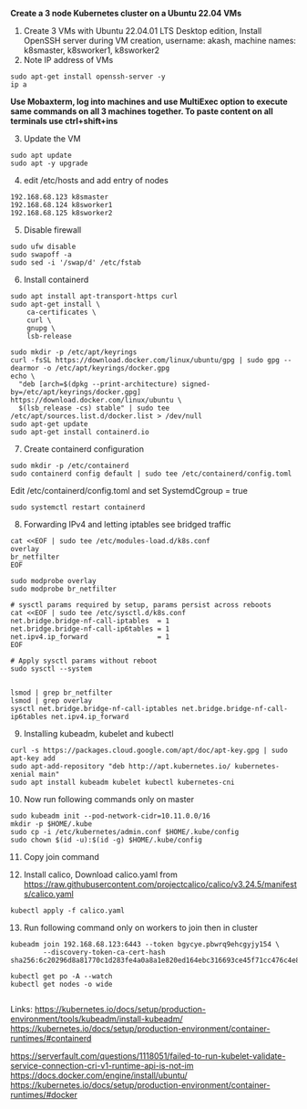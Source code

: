 **Create a 3 node Kubernetes cluster on a Ubuntu 22.04 VMs** 

1. Create 3 VMs with Ubuntu 22.04.01 LTS Desktop edition, Install OpenSSH server during VM creation, username: akash, machine names: k8smaster, k8sworker1, k8sworker2
2. Note IP address of VMs
```
sudo apt-get install openssh-server -y
ip a
```

**Use Mobaxterm, log into machines and use MultiExec option to execute same commands on all 3 machines together. To paste content on all terminals use ctrl+shift+ins**


3. Update the VM
```
sudo apt update
sudo apt -y upgrade
```
4. edit /etc/hosts and add entry of nodes
```
192.168.68.123 k8smaster
192.168.68.124 k8sworker1
192.168.68.125 k8sworker2
```

5. Disable firewall 
```
sudo ufw disable
sudo swapoff -a
sudo sed -i '/swap/d' /etc/fstab
```

6. Install containerd
```
sudo apt install apt-transport-https curl
sudo apt-get install \
    ca-certificates \
    curl \
    gnupg \
    lsb-release

sudo mkdir -p /etc/apt/keyrings
curl -fsSL https://download.docker.com/linux/ubuntu/gpg | sudo gpg --dearmor -o /etc/apt/keyrings/docker.gpg
echo \
  "deb [arch=$(dpkg --print-architecture) signed-by=/etc/apt/keyrings/docker.gpg] https://download.docker.com/linux/ubuntu \
  $(lsb_release -cs) stable" | sudo tee /etc/apt/sources.list.d/docker.list > /dev/null
sudo apt-get update
sudo apt-get install containerd.io  
```

7. Create containerd configuration
```
sudo mkdir -p /etc/containerd
sudo containerd config default | sudo tee /etc/containerd/config.toml
```
Edit /etc/containerd/config.toml and set SystemdCgroup = true
```
sudo systemctl restart containerd
```

8. Forwarding IPv4 and letting iptables see bridged traffic
```
cat <<EOF | sudo tee /etc/modules-load.d/k8s.conf
overlay
br_netfilter
EOF

sudo modprobe overlay
sudo modprobe br_netfilter

# sysctl params required by setup, params persist across reboots
cat <<EOF | sudo tee /etc/sysctl.d/k8s.conf
net.bridge.bridge-nf-call-iptables  = 1
net.bridge.bridge-nf-call-ip6tables = 1
net.ipv4.ip_forward                 = 1
EOF

# Apply sysctl params without reboot
sudo sysctl --system


lsmod | grep br_netfilter
lsmod | grep overlay
sysctl net.bridge.bridge-nf-call-iptables net.bridge.bridge-nf-call-ip6tables net.ipv4.ip_forward
```

9. Installing kubeadm, kubelet and kubectl
```
curl -s https://packages.cloud.google.com/apt/doc/apt-key.gpg | sudo apt-key add
sudo apt-add-repository "deb http://apt.kubernetes.io/ kubernetes-xenial main"
sudo apt install kubeadm kubelet kubectl kubernetes-cni

```
10. Now run following commands only on master
```
sudo kubeadm init --pod-network-cidr=10.11.0.0/16
mkdir -p $HOME/.kube
sudo cp -i /etc/kubernetes/admin.conf $HOME/.kube/config
sudo chown $(id -u):$(id -g) $HOME/.kube/config

```
11. Copy join command 

12. Install calico, Download calico.yaml from https://raw.githubusercontent.com/projectcalico/calico/v3.24.5/manifests/calico.yaml
 ```
 kubectl apply -f calico.yaml
 ```

13. Run following command only on workers to join then in cluster
```
kubeadm join 192.168.68.123:6443 --token bgycye.pbwrq9ehcgyjy154 \
        --discovery-token-ca-cert-hash sha256:6c20296d8a81770c1d283fe4a0a8a1e820ed164ebc316693ce45f71cc476c4e8
        
kubectl get po -A --watch
kubectl get nodes -o wide
        
```
 

Links:
https://kubernetes.io/docs/setup/production-environment/tools/kubeadm/install-kubeadm/
https://kubernetes.io/docs/setup/production-environment/container-runtimes/#containerd

https://serverfault.com/questions/1118051/failed-to-run-kubelet-validate-service-connection-cri-v1-runtime-api-is-not-im
https://docs.docker.com/engine/install/ubuntu/
https://kubernetes.io/docs/setup/production-environment/container-runtimes/#docker

